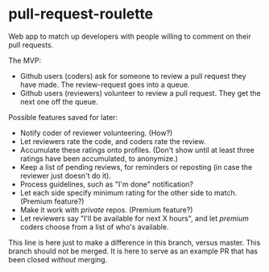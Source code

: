 pull-request-roulette
=====================

Web app to match up developers with people willing to comment on their pull requests.

The MVP:
- Github users (coders) ask for someone to review a pull request they have made.  The review-request goes into a queue.
- Github users (reviewers) volunteer to review a pull request.  They get the next one off the queue.

Possible features saved for later:
- Notify coder of reviewer volunteering.  (How?)
- Let reviewers rate the code, and coders rate the review.
- Accumulate these ratings onto profiles.  (Don't show until at least three ratings have been accumulated, to anonymize.)
- Keep a list of pending reviews, for reminders or reposting (in case the reviewer just doesn't do it).
- Process guidelines, such as "I'm done" notification?
- Let each side specify minimum rating for the other side to match.  (Premium feature?)
- Make it work with *private* repos.  (Premium feature?)
- Let reviewers say "I'll be available for next X hours", and let *premium* coders choose from a list of who's available.

This line is here just to make a difference in this branch, versus master.
This branch should not be merged.  It is here to serve as an example PR that
has been closed *without* merging.
